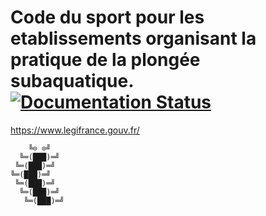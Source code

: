 # Code du sport pour les etablissements organisant la pratique de la plongée subaquatique. [![Documentation Status](https://readthedocs.org/projects/cds/badge/?version=latest)](http://cds.readthedocs.io/fr/latest/?badge=latest)

https://www.legifrance.gouv.fr/

```
    ╚⊙ ⊙╝
  ╚═(███)═╝
 ╚═(███)═╝
╚═(███)═╝
 ╚═(███)═╝
  ╚═(███)═╝
   ╚═(███)═╝
```
